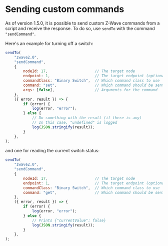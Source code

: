 # Sending custom commands

As of version 1.5.0, it is possible to send custom Z-Wave commands from a script and receive the response. To do so, use `sendTo` with the command `"sendCommand"`.

Here's an example for turning off a switch:

<!-- prettier-ignore -->
```js
sendTo(
	"zwave2.0",
	"sendCommand",
	{
		nodeId: 17, 					// The target node
		endpoint: 1, 					// The target endpoint (optional)
		commandClass: "Binary Switch", 	// Which command class to use
		command: "set", 				// Which command should be sent
		args: [false], 					// Arguments for the command
	},
	({ error, result }) => {
		if (error) {
			log(error, "error");
		} else {
			// Do something with the result (if there is any)
			// In this case, "undefined" is logged
			log(JSON.stringify(result));
		}
	},
);
```

and one for reading the current switch status:

<!-- prettier-ignore -->
```js
sendTo(
	"zwave2.0",
	"sendCommand",
	{
		nodeId: 17, 					// The target node
		endpoint: 1, 					// The target endpoint (optional)
		commandClass: "Binary Switch", 	// Which command class to use
		command: "get", 				// Which command should be sent
	},
	({ error, result }) => {
		if (error) {
			log(error, "error");
		} else {
			// Prints {"currentValue": false}
			log(JSON.stringify(result));
		}
	},
);
```
